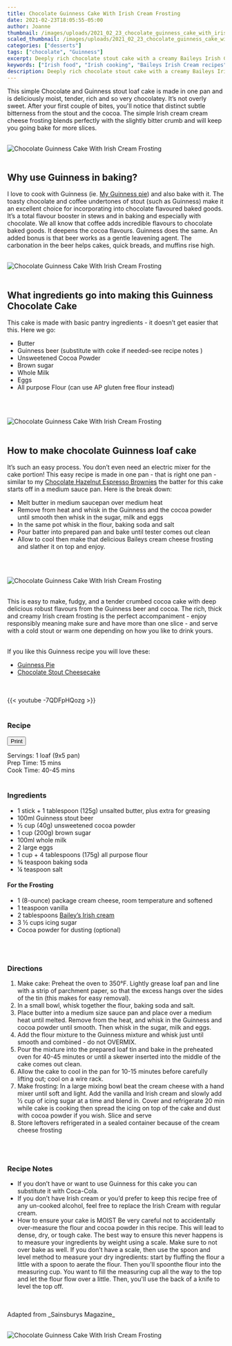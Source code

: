 ```yaml
---
title: Chocolate Guinness Cake With Irish Cream Frosting
date: 2021-02-23T18:05:55-05:00
author: Joanne
thumbnail: /images/uploads/2021_02_23_chocolate_guinness_cake_with_irish_cream_frosting_1.jpg
scaled_thumbnail: /images/uploads/2021_02_23_chocolate_guinness_cake_with_irish_cream_frosting_0.jpg
categories: ["desserts"]
tags: ["chocolate", "Guinness"]
excerpt: Deeply rich chocolate stout cake with a creamy Baileys Irish Cream cream cheese frosting 
keywords: ["Irish food", "Irish cooking", "Baileys Irish Cream recipes"]
description: Deeply rich chocolate stout cake with a creamy Baileys Irish Cream cream cheese frosting 
---
```

<span class="blog-text">

This simple  Chocolate and Guinness stout loaf cake is made in one pan and is deliciously moist, tender, rich and so very chocolatey. It’s not overly sweet. After your first couple of bites, you'll notice that distinct subtle bitterness from the stout and the cocoa. The simple Irish cream cream cheese frosting blends perfectly with the slightly bitter crumb and will keep you going bake for more slices. 
</br>
</br>

![Chocolate Guinness Cake With Irish Cream Frosting](/images/uploads/2021_02_23_chocolate_guinness_cake_with_irish_cream_frosting_2.jpg)
</br>
</br>

## Why use Guinness in baking? 
I love to cook with Guinness (ie. [My Guinness pie](https://www.oliveandmango.com/guinness-pie/)) and also bake with it. The toasty chocolate and coffee undertones of stout (such as Guinness) make it an excellent choice for incorporating into chocolate flavoured baked goods. It’s a total flavour booster in stews and in baking and especially with chocolate. We all know that coffee adds incredible flavours to chocolate baked goods. It deepens the cocoa flavours. Guinness does the same. An added bonus is that beer works as a gentle leavening agent. The carbonation in the beer helps cakes, quick breads, and muffins rise high.
</br>
</br>

![Chocolate Guinness Cake With Irish Cream Frosting](/images/uploads/2021_02_23_chocolate_guinness_cake_with_irish_cream_frosting_3.jpg)
</br>
</br>

## What ingredients go into making this Guinness Chocolate Cake
This cake is made with basic pantry ingredients - it doesn’t get easier that this. Here we go: 
* Butter 
* Guinness beer (substitute with coke if needed-see recipe notes ) 
* Unsweetened Cocoa Powder 
* Brown sugar 
* Whole Milk 
* Eggs 
* All purpose Flour (can use AP gluten free flour instead)
</br>
</br>

![Chocolate Guinness Cake With Irish Cream Frosting](/images/uploads/2021_02_23_chocolate_guinness_cake_with_irish_cream_frosting_4.jpg)
</br>
</br>

## How to make chocolate Guinness loaf cake
It’s such an easy process. You don’t even need an electric mixer for the cake portion! This easy recipe is made in one pan - that is right one pan - similar to my [Chocolate Hazelnut Espresso Brownies](https://www.oliveandmango.com/chocolate-hazelnut-espresso-brownies/) the batter for this cake starts off in a medium sauce pan. Here is the break down: 
* Melt butter in medium saucepan over medium heat 
* Remove from heat and whisk in the Guinness and the cocoa powder until smooth then whisk in the sugar, milk and eggs 
* In the same pot whisk in the flour, baking soda and salt 
* Pour batter into prepared pan and bake until tester comes out clean 
* Allow to cool then make that delicious Baileys cream cheese frosting and slather it on top and enjoy. 
</br>
</br>

![Chocolate Guinness Cake With Irish Cream Frosting](/images/uploads/2021_02_23_chocolate_guinness_cake_with_irish_cream_frosting_5.jpg)
</br>
</br>

This is easy to make, fudgy, and a tender crumbed cocoa cake with deep delicious robust flavours from the Guinness beer and cocoa. The rich, thick and creamy Irish cream frosting is the perfect accompaniment - enjoy responsibly meaning make sure and have more than one slice - and serve with a cold stout or warm one depending on how you like to drink yours. 
</br>
</br>

If you like this Guinness recipe you will love these:
* <span class="highlight"><a href="https://www.oliveandmango.com/guinness-pie">Guinness Pie</a></span>
* <span class="highlight"><a href="https://www.oliveandmango.com/chocolate-stout-cheesecake">Chocolate Stout Cheesecake</a></span>
</br>
</br>
{{< youtube -7QDFpHQozg >}}
</br>
</br>
</span>

### Recipe
<div print_button><form>
<input type="button" value="Print" class="btn__print" onClick="window.print()">
</form></div>

<div>Servings: <span itemprop="recipeYield">1 loaf (9x5 pan)</div>
<div>Prep Time: <meta itemprop="prepTime" content="PT15M">15 mins</div>
<div>Cook Time: <meta itemprop="cookTime" content="PT45M">40-45 mins</div>
</br>

### Ingredients

* <span itemprop="recipeIngredient">1 stick + 1 tablespoon (125g) unsalted butter, plus extra for greasing</span>
* <span itemprop="recipeIngredient">100ml Guinness stout beer </span>
* <span itemprop="recipeIngredient">&frac12; cup (40g) unsweetened cocoa powder </span>
* <span itemprop="recipeIngredient">1 cup (200g) brown sugar </span>
* <span itemprop="recipeIngredient">100ml whole milk</span>
* <span itemprop="recipeIngredient">2 large eggs</span>
* <span itemprop="recipeIngredient">1 cup + 4 tablespoons (175g) all purpose flour </span>
* <span itemprop="recipeIngredient">¾ teaspoon baking soda </span>
* <span itemprop="recipeIngredient">&frac14; teaspoon salt</span>

#### For the Frosting
* <span itemprop="recipeIngredient">1 (8-ounce) package cream cheese, room temperature and softened</span>
* <span itemprop="recipeIngredient">1 teaspoon vanilla</span>
* <span itemprop="recipeIngredient">2 tablespoons <span class="highlight"><a href="https://www.oliveandmango.com/homemade-irish-cream">Bailey’s Irish cream</a></span></span>
* <span itemprop="recipeIngredient">3 &frac12; cups icing sugar</span>
* <span itemprop="recipeIngredient">Cocoa powder for dusting (optional) </span>
</br>
</br>

### Directions 
1. Make cake: Preheat the oven to 350°F. Lightly grease loaf pan and line with a strip of parchment paper, so that the excess hangs over the sides of the tin (this makes for easy removal).
1. In a small bowl, whisk together the flour, baking soda and salt.
1. Place butter into a medium size sauce pan and place over a medium heat until melted. Remove from the heat, and whisk in the Guinness and cocoa powder until smooth. Then whisk in the sugar, milk and eggs. 
1. Add the flour mixture to the Guinness mixture and whisk just until smooth and combined - do not OVERMIX. 
1. Pour the mixture into the prepared loaf tin and bake in the preheated oven for 40-45 minutes or until a skewer inserted into the middle of the cake comes out clean. 
1. Allow the cake to cool in the pan for 10-15 minutes before carefully lifting out; cool on a wire rack.
2. Make frosting: In a large mixing bowl beat the cream cheese with a hand mixer until soft and light. Add the vanilla and Irish cream and slowly add &frac12; cup of icing sugar at a time and blend in. Cover and refrigerate 20 min while cake is cooking then spread the icing on top of the cake and dust with cocoa powder if you wish. Slice and serve 
3. Store leftovers refrigerated in a sealed container because of the cream cheese frosting 
</br>
</br>

### Recipe Notes
* If you don’t have or want to use Guinness for this cake you can substitute it with Coca-Cola.  
* If you don’t have Irish cream or you’d prefer to keep this recipe free of any un-cooked alcohol, feel free to replace the Irish Cream with regular cream.
* How to ensure your cake is MOIST
Be very careful not to accidentally over-measure the flour and cocoa powder in this recipe. This will lead to dense, dry, or tough cake. The best way to ensure this never happens is to measure your ingredients by weight using a scale. Make sure to not over bake as well. If you don’t have a scale, then use the spoon and level method to measure your dry ingredients: start by fluffing the flour a little with a spoon to aerate the flour. Then you'll spoonthe flour into the measuring cup. You want to fill the measuring cup all the way to the top and let the flour flow over a little. Then, you'll use the back of a knife to level the top off.
</br>
</br>
Adapted from _Sainsburys Magazine_
</br>
</br>

![Chocolate Guinness Cake With Irish Cream Frosting](/images/uploads/2021_02_23_chocolate_guinness_cake_with_irish_cream_frosting_6.jpg)